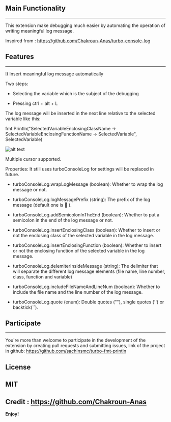## Main Functionality

---

This extension make debugging much easier by automating the operation of writing meaningful log message.

Inspired from : https://github.com/Chakroun-Anas/turbo-console-log

## Features

---

I) Insert meaningful log message automatically

Two steps:

- Selecting the variable which is the subject of the debugging

- Pressing ctrl + alt + L

The log message will be inserted in the next line relative to the selected variable like this:

fmt.Println("SelectedVariableEnclosingClassName -> SelectedVariableEnclosingFunctionName -> SelectedVariable", SelectedVariable)

![alt text](https://i.ibb.co/0cj4GnX/turbofmtprintln.gif "Wrapping The log message")
 

Multiple cursor supported.


Properties: It still uses turboConsoleLog for settings will be replaced in future.

- turboConsoleLog.wrapLogMessage (boolean): Whether to wrap the log message or not.

- turboConsoleLog.logMessagePrefix (string): The prefix of the log message (default one is 🚀 ).

- turboConsoleLog.addSemicolonInTheEnd (boolean): Whether to put a semicolon in the end of the log message or not.

- turboConsoleLog.insertEnclosingClass (boolean): Whether to insert or not the enclosing class of the selected variable in the log message.

- turboConsoleLog.insertEnclosingFunction (boolean): Whether to insert or not the enclosing function of the selected variable in the log message.

- turboConsoleLog.delemiterInsideMessage (string): The delimiter that will separate the different log message elements (file name, line number, class, function and variable)

- turboConsoleLog.includeFileNameAndLineNum (boolean): Whether to include the file name and the line number of the log message.

- turboConsoleLog.quote (enum): Double quotes (""), single quotes ('') or backtick(``).


## Participate

---

You're more than welcome to participate in the development of the extension by creating pull requests and submitting issues, link of the project in github: https://github.com/sachinsmc/turbo-fmt-println


## License
MIT
---
Credit : https://github.com/Chakroun-Anas
---



**Enjoy!**
